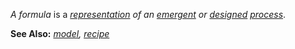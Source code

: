 *A formula* is a *[representation](https://github.com/gcassel/Modular-Organization-Terminology/blob/master/terms/represent.md) of an [emergent](https://github.com/gcassel/Modular-Organization-Terminology/blob/master/terms/emergence.md) *or* [designed](https://github.com/gcassel/Modular-Organization-Terminology/blob/master/terms/design.md) [process](https://github.com/gcassel/Modular-Organization-Terminology/blob/master/terms/process.md)*.

**See Also:** *[model](https://github.com/gcassel/Modular-Organization-Terminology/blob/master/terms/model.md), [recipe](https://github.com/gcassel/Modular-Organization-Terminology/blob/master/terms/recipe.md)*
